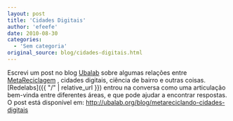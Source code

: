 ```yaml
---
layout: post
title: 'Cidades Digitais'
author: 'efeefe'
date: 2010-08-30
categories:
  - 'Sem categoria'
original_source: blog/cidades-digitais.html
---
```


Escrevi um post no blog [Ubalab](http://ubalab.org/blog/) sobre algumas relações entre [MetaReciclagem](http://rede.metareciclagem.org/) , cidades digitais, ciência de bairro e outras coisas. [Redelabs]({{ "/" | relative_url }}) entrou na conversa como uma articulação bem-vinda entre diferentes áreas, e que pode ajudar a encontrar respostas. O post está disponível em: <http://ubalab.org/blog/metareciclando-cidades-digitais>
